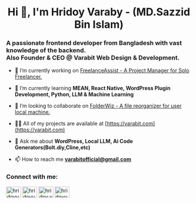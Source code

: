 <h1 align="center">Hi 👋, I'm Hridoy Varaby - (MD.Sazzid Bin Islam)</h1>
<h3>A passionate frontend developer from Bangladesh with vast knowledge of the backend. <br> Also Founder & CEO @ Varabit Web Design & Development.</h3>

- 🔭 I’m currently working on [FreelanceAssist - A Project Manager for Solo Freelancer.](https://freelanceassists.netlify.app/)

- 🌱 I’m currently learning **MEAN, React Native, WordPress Plugin Development, Python, LLM & Machine Learning**

- 👯 I’m looking to collaborate on [FolderWiz - A file reorganizer for user local machine.](https://github.com/HridoyVaraby/FolderWiz)

- 👨‍💻 All of my projects are available at [https://varabit.com](https://varabit.com)

- 💬 Ask me about **WordPress, Local LLM, Ai Code Generators(Bolt.diy,Cline,etc)**

- 📫 How to reach me **varabitofficial@gmail.com**

<h3 align="left">Connect with me:</h3>
<p align="left">
<a href="https://twitter.com/hridoyvaraby" target="blank"><img align="center" src="https://raw.githubusercontent.com/rahuldkjain/github-profile-readme-generator/master/src/images/icons/Social/twitter.svg" alt="hridoyvaraby" height="30" width="40" /></a>
<a href="https://linkedin.com/in/hridoyvaraby" target="blank"><img align="center" src="https://raw.githubusercontent.com/rahuldkjain/github-profile-readme-generator/master/src/images/icons/Social/linked-in-alt.svg" alt="hridoyvaraby" height="30" width="40" /></a>
<a href="https://fb.com/hridoy.varaby" target="blank"><img align="center" src="https://raw.githubusercontent.com/rahuldkjain/github-profile-readme-generator/master/src/images/icons/Social/facebook.svg" alt="hridoy.varaby" height="30" width="40" /></a>
<a href="https://www.youtube.com/c/hridoyvaraby" target="blank"><img align="center" src="https://raw.githubusercontent.com/rahuldkjain/github-profile-readme-generator/master/src/images/icons/Social/youtube.svg" alt="hridoyvaraby" height="30" width="40" /></a>
</p>
